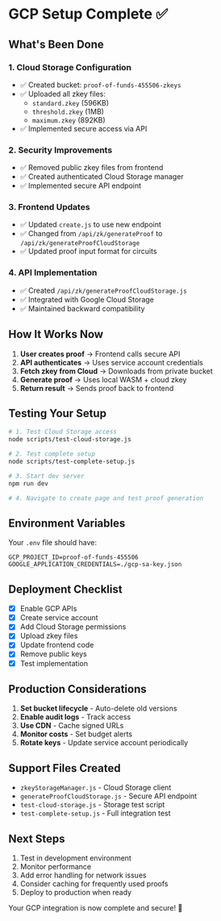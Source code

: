 # GCP Setup Complete ✅

## What's Been Done

### 1. Cloud Storage Configuration
- ✅ Created bucket: `proof-of-funds-455506-zkeys`
- ✅ Uploaded all zkey files:
  - `standard.zkey` (596KB)
  - `threshold.zkey` (1MB)
  - `maximum.zkey` (892KB)
- ✅ Implemented secure access via API

### 2. Security Improvements
- ✅ Removed public zkey files from frontend
- ✅ Created authenticated Cloud Storage manager
- ✅ Implemented secure API endpoint

### 3. Frontend Updates
- ✅ Updated `create.js` to use new endpoint
- ✅ Changed from `/api/zk/generateProof` to `/api/zk/generateProofCloudStorage`
- ✅ Updated proof input format for circuits

### 4. API Implementation
- ✅ Created `/api/zk/generateProofCloudStorage.js`
- ✅ Integrated with Google Cloud Storage
- ✅ Maintained backward compatibility

## How It Works Now

1. **User creates proof** → Frontend calls secure API
2. **API authenticates** → Uses service account credentials
3. **Fetch zkey from Cloud** → Downloads from private bucket
4. **Generate proof** → Uses local WASM + cloud zkey
5. **Return result** → Sends proof back to frontend

## Testing Your Setup

```bash
# 1. Test Cloud Storage access
node scripts/test-cloud-storage.js

# 2. Test complete setup
node scripts/test-complete-setup.js

# 3. Start dev server
npm run dev

# 4. Navigate to create page and test proof generation
```

## Environment Variables

Your `.env` file should have:
```
GCP_PROJECT_ID=proof-of-funds-455506
GOOGLE_APPLICATION_CREDENTIALS=./gcp-sa-key.json
```

## Deployment Checklist

- [x] Enable GCP APIs
- [x] Create service account
- [x] Add Cloud Storage permissions
- [x] Upload zkey files
- [x] Update frontend code
- [x] Remove public keys
- [x] Test implementation

## Production Considerations

1. **Set bucket lifecycle** - Auto-delete old versions
2. **Enable audit logs** - Track access
3. **Use CDN** - Cache signed URLs
4. **Monitor costs** - Set budget alerts
5. **Rotate keys** - Update service account periodically

## Support Files Created

- `zkeyStorageManager.js` - Cloud Storage client
- `generateProofCloudStorage.js` - Secure API endpoint
- `test-cloud-storage.js` - Storage test script
- `test-complete-setup.js` - Full integration test

## Next Steps

1. Test in development environment
2. Monitor performance
3. Add error handling for network issues
4. Consider caching for frequently used proofs
5. Deploy to production when ready

Your GCP integration is now complete and secure! 🎉